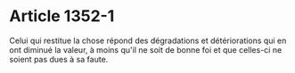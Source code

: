 # Article 1352-1

Celui qui restitue la chose répond des dégradations et détériorations qui en ont diminué la valeur, à moins qu'il ne soit de bonne foi et que celles-ci ne soient pas dues à sa faute.
